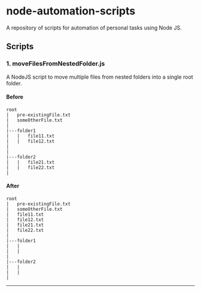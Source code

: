 # node-automation-scripts
A repository of scripts for automation of personal tasks using Node JS. 

## Scripts
### 1. moveFilesFromNestedFolder.js 
A NodeJS script to move multiple files from nested folders into a single root folder.

#### Before
```
root
|   pre-existingFile.txt
|   someOtherFile.txt
|
|---folder1
|   |   file11.txt
|   |   file12.txt
|
|
|---folder2
|   |   file21.txt
|   |   file22.txt
|

```

#### After
```
root
|   pre-existingFile.txt
|   someOtherFile.txt
|   file11.txt
|   file12.txt
|   file21.txt
|   file22.txt
|
|---folder1
|   |   
|   |   
|
|---folder2
|   |   
|   |   
|

```
---
